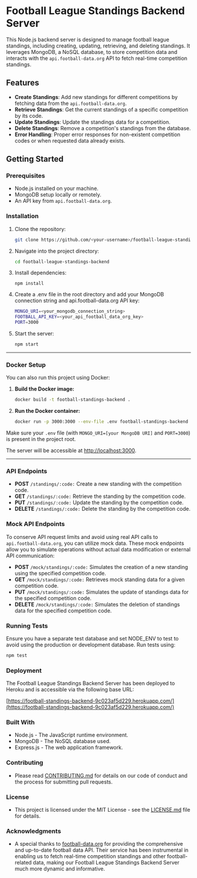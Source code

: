 # Football League Standings Backend Server

This Node.js backend server is designed to manage football league standings, including creating, updating, retrieving, and deleting standings. It leverages MongoDB, a NoSQL database, to store competition data and interacts with the `api.football-data.org` API to fetch real-time competition standings.

## Features

- **Create Standings**: Add new standings for different competitions by fetching data from the `api.football-data.org`.
- **Retrieve Standings**: Get the current standings of a specific competition by its code.
- **Update Standings**: Update the standings data for a competition.
- **Delete Standings**: Remove a competition's standings from the database.
- **Error Handling**: Proper error responses for non-existent competition codes or when requested data already exists.

## Getting Started

### Prerequisites

- Node.js installed on your machine.
- MongoDB setup locally or remotely.
- An API key from `api.football-data.org`.

### Installation

1. Clone the repository:

    ```bash
    git clone https://github.com/<your-username>/football-league-standings-backend.git
    ```

2. Navigate into the project directory:
    ```bash
    cd football-league-standings-backend
    ```

3. Install dependencies:
    ```baash
    npm install
    ```

4. Create a .env file in the root directory and add your MongoDB connection string and api.football-data.org API key:
    ```bash
    MONGO_URI=<your_mongodb_connection_string>
    FOOTBALL_API_KEY=<your_api_football_data_org_key>
    PORT=3000
    ```
5. Start the server:
    ```bash
    npm start
    ```

---

### Docker Setup

You can also run this project using Docker:

1. **Build the Docker image:**
   ```bash
   docker build -t football-standings-backend .
   ```

2. **Run the Docker container:**
   ```bash
   docker run -p 3000:3000 --env-file .env football-standings-backend
   ```

Make sure your `.env` file (with `MONGO_URI=[your MongoDB URI]` and `PORT=3000`) is present in the project root.

The server will be accessible at [http://localhost:3000](http://localhost:3000).

---

### API Endpoints
- **POST** `/standings/:code:` Create a new standing with the competition code.
- **GET** `/standings/:code:` Retrieve the standing by the competition code.
- **PUT** `/standings/:code:` Update the standing by the competition code.
- **DELETE** `/standings/:code:` Delete the standing by the competition code.

### Mock API Endpoints
To conserve API request limits and avoid using real API calls to `api.football-data.org`, you can utilize mock data. These mock endpoints allow you to simulate operations without actual data modification or external API communication:
- **POST** `/mock/standings/:code:` Simulates the creation of a new standing using the specified competition code.
- **GET** `/mock/standings/:code:` Retrieves mock standing data for a given competition code.
- **PUT** `/mock/standings/:code:` Simulates the update of standings data for the specified competition code.
- **DELETE** `/mock/standings/:code:` Simulates the deletion of standings data for the specified competition code.


### Running Tests
Ensure you have a separate test database and set NODE_ENV to test to avoid using the production or development database. Run tests using:
```bash
npm test
```

### Deployment
The Football League Standings Backend Server has been deployed to Heroku and is accessible via the following base URL:

[https://football-standings-backend-9c023af5d229.herokuapp.com/](https://football-standings-backend-9c023af5d229.herokuapp.com/)

### Built With
- Node.js - The JavaScript runtime environment.
- MongoDB - The NoSQL database used.
- Express.js - The web application framework.

### Contributing
- Please read [CONTRIBUTING.md](./CONTRIBUTING.md) for details on our code of conduct and the process for submitting pull requests.

### License
- This project is licensed under the MIT License - see the [LICENSE.md](./LICENSE.md) file for details.

### Acknowledgments
- A special thanks to [football-data.org](https://www.football-data.org/) for providing the comprehensive and up-to-date football data API. Their service has been instrumental in enabling us to fetch real-time competition standings and other football-related data, making our Football League Standings Backend Server much more dynamic and informative.